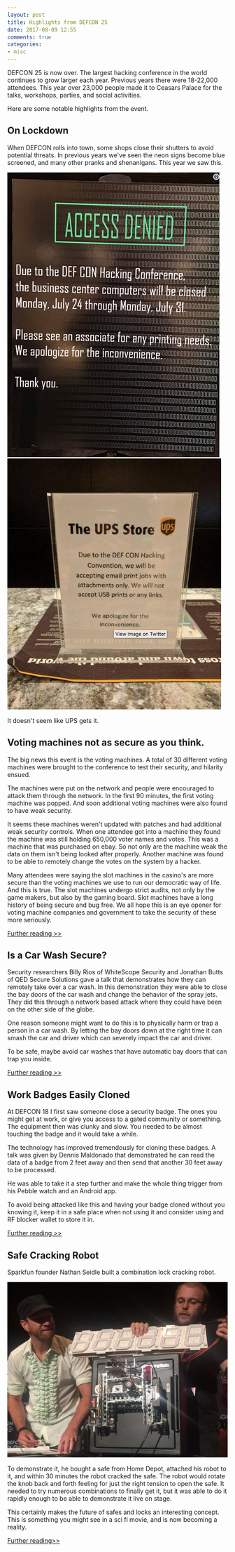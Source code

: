 ```yaml
---
layout: post
title: Highlights from DEFCON 25
date: 2017-08-09 12:55
comments: true
categories:
- misc
---
```

DEFCON 25 is now over. The largest hacking conference in the world continues to grow larger each year. Previous years there were 18-22,000 attendees. This year over 23,000 people made it to Ceasars Palace for the talks, workshops, parties, and social activities. 

Here are some notable highlights from the event.


## On Lockdown

When DEFCON rolls into town, some shops close their shutters to avoid potential threats. In previous years we've seen the neon signs become blue screened, and many other pranks and shenanigans. This year we saw this.

<img src="/images/defcon25-2.png">
<img src="/images/defcon25-1.png">

It doesn't seem like UPS gets it.

## Voting machines not as secure as you think.

The big news this event is the voting machines. A total of 30 different voting machines were brought to the conference to test their security, and hilarity ensued. 

The machines were put on the network and people were encouraged to attack them through the network. In the first 90 minutes, the first voting machine was popped. And soon additional voting machines were also found to have weak security. 

It seems these machines weren't updated with patches and had additional weak security controls. When one attendee got into a machine they found the machine was still holding 650,000 voter names and votes. This was a machine that was purchased on ebay. So not only are the machine weak the data on them isn't being looked after properly. Another machine was found to be able to remotely change the votes on the system by a hacker.

Many attendees were saying the slot machines in the casino's are more secure than the voting machines we use to run our democratic way of life. And this is true. The slot machines undergo strict audits, not only by the game makers, but also by the gaming board. Slot machines have a long history of being secure and bug free. We all hope this is an eye opener for voting machine companies and government to take the security of these more seriously.

[Further reading >>](https://gizmodo.com/personal-info-of-650-000-voters-discovered-on-poll-mach-1797438462)


## Is a Car Wash Secure?

Security researchers Billy Rios of WhiteScope Security and Jonathan Butts of QED Secure Solutions gave a talk that demonstrates how they can remotely take over a car wash. In this demonstration they were able to close the bay doors of the car wash and change the behavior of the spray jets. They did this through a network based attack where they could have been on the other side of the globe. 

One reason someone might want to do this is to physically harm or trap a person in a car wash. By letting the bay doors down at the right time it can smash the car and driver which can severely impact the car and driver.

To be safe, maybe avoid car washes that have automatic bay doors that can trap you inside.

[Further reading >>](https://nypost.com/2017/08/01/hackers-are-now-targeting-car-washes/amp/)

## Work Badges Easily Cloned

At DEFCON 18 I first saw someone close a security badge. The ones you might get at work, or give you access to a gated community or something. The equipment then was clunky and slow. You needed to be almost touching the badge and it would take a while.

The technology has improved tremendously for cloning these badges. A talk was given by Dennis Maldonado that demonstrated he can read the data of a badge from 2 feet away and then send that another 30 feet away to be processed. 

He was able to take it a step further and make the whole thing trigger from his Pebble watch and an Android app.

To avoid being attacked like this and having your badge cloned without you knowing it, keep it in a safe place when not using it and consider using and RF blocker wallet to store it in.

[Further reading >>](https://mashable.com/2017/07/27/rfid-cloning-made-easy-defcon/#u5CjK3MdRPq4)



## Safe Cracking Robot

Sparkfun founder Nathan Seidle built a combination lock cracking robot. 

<img src="/images/defcon25-3.png">

To demonstrate it, he bought a safe from Home Depot, attached his robot to it, and within 30 minutes the robot cracked the safe. The robot would rotate the knob back and forth feeling for just the right tension to open the safe. It needed to try numerous combinations to finally get it, but it was able to do it rapidly enough to be able to demonstrate it live on stage.

This certainly makes the future of safes and locks an interesting concept. This is something you might see in a sci fi movie, and is now becoming a reality. 


[Further reading>>](https://mashable.com/2017/07/28/safe-cracking-robot-defcon/#Dd6Zbft5RgqP)
